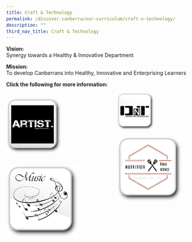 ```yaml
---
title: Craft & Technology
permalink: /discover-canberra/our-curriculum/craft-n-technology/
description: ""
third_nav_title: Craft & Technology
---
```

<p><strong>Vision:</strong><br />Synergy towards a Healthy &amp; Innovative Department</p>
<p><strong>Mission:<br /></strong>To develop Canberrans into Healthy, Innovative and Enterprising Learners</p>
<p><strong>Click the following for more information:</strong></p>


<div>
<div style="float: left">
<p><a href="https://moe-canberrasec-staging.netlify.app/discover-canberra/our-curriculum/craft-n-technology/art">
<img src="/images/button-art.jpg" 
     style="width:50%; height:50%;">
</a></p>
</div>
<div>
<p><a href="https://moe-canberrasec-staging.netlify.app/discover-canberra/our-curriculum/craft-n-technology/design-and-technology">
<img src="/images/button-dt.jpg" 
     style="width:20%; height:20%;">
</a></p>
</div>
</div>

<div>
<div style="float: left">
<p><a href="https://moe-canberrasec-staging.netlify.app/discover-canberra/our-curriculum/craft-n-technology/music">
<img src="/images/button-music.jpg" 
     style="width:65%">
</a></p>
</div>
<div>
<p><a href="https://moe-canberrasec-staging.netlify.app/discover-canberra/our-curriculum/craft-n-technology/nutrition-and-food-science">
<img src="/images/button-nfs.jpg" 
     style="width:35%">
</a></p>
</div>
</div>